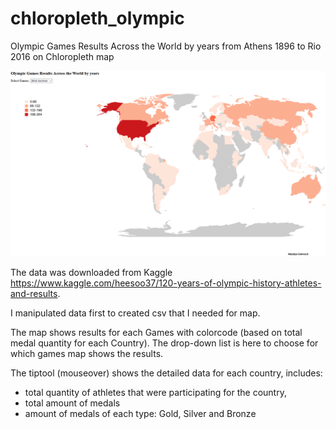 # chloropleth_olympic
Olympic Games Results Across the World by years from Athens 1896 to Rio 2016 on Chloropleth map

![Screenshot](screenshot.png)

The data was downloaded from Kaggle https://www.kaggle.com/heesoo37/120-years-of-olympic-history-athletes-and-results.

I manipulated data first to created csv that I needed for map. 

The map shows results for each Games with colorcode (based on total medal quantity for each Country).
The drop-down list is here to choose for which games map shows the results.

The tiptool (mouseover) shows the detailed data for each country, includes:
- total quantity of athletes that were participating for the country, 
- total amount of medals
- amount of medals of each type: Gold, Silver and Bronze
